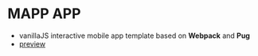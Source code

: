 # MAPP APP

+ vanillaJS interactive mobile app template based on **Webpack** and **Pug**
+ [preview](https://ledanielh.github.io/mapp-app/)